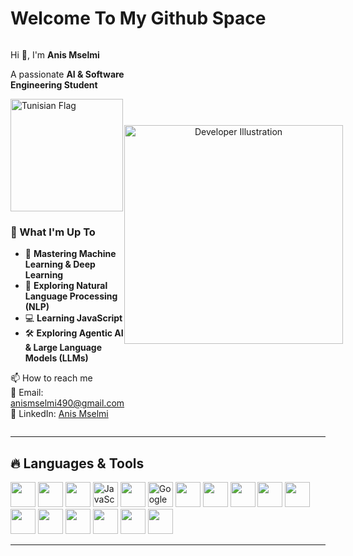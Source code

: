 # Welcome To My Github Space  

<div style="display: flex; align-items: center; justify-content: space-between;">

<div style="flex: 1;">

Hi 👋, I'm **Anis Mselmi**  

A passionate **AI & Software Engineering Student**  

<img src="https://upload.wikimedia.org/wikipedia/commons/c/ce/Flag_of_Tunisia.svg" width="180" alt="Tunisian Flag">




### 🚀 What I'm Up To

- 🤖 **Mastering Machine Learning & Deep Learning**  
- 🧠 **Exploring Natural Language Processing (NLP)**  
- 💻 **Learning JavaScript**  
- 🛠️ **Exploring Agentic AI & Large Language Models (LLMs)**  


📫 How to reach me  
📧 Email: [anismselmi490@gmail.com](mailto:anismselmi490@gmail.com)  
🔗 LinkedIn: [Anis Mselmi](https://www.linkedin.com/in/anis-mselmi-441b39326/)  

</div>

<div style="flex: 1; text-align: center;">
  <img src="https://cdn.dribbble.com/users/1162077/screenshots/3848914/programmer.gif" alt="Developer Illustration" width="350"/>
</div>

</div>

---

## 🔥 Languages & Tools  

<p>  
  <img src="https://cdn.jsdelivr.net/gh/devicons/devicon/icons/python/python-original.svg" width="40"/>  
  <img src="https://cdn.jsdelivr.net/gh/devicons/devicon/icons/cplusplus/cplusplus-original.svg" width="40"/>  
  <img src="https://cdn.jsdelivr.net/gh/devicons/devicon/icons/java/java-original.svg" width="40"/>    
  <img src="https://cdn.jsdelivr.net/gh/devicons/devicon/icons/javascript/javascript-original.svg" width="40" alt="JavaScript"/>
  <img src="https://cdn.jsdelivr.net/gh/devicons/devicon/icons/tensorflow/tensorflow-original.svg" width="40"/>  
  <img src="https://colab.research.google.com/img/colab_favicon_256px.png" alt="Google Colab" width="40"/>  
  <img src="https://cdn.jsdelivr.net/gh/devicons/devicon/icons/jupyter/jupyter-original.svg" width="40"/>  
  <img src="https://cdn.jsdelivr.net/gh/devicons/devicon/icons/pytorch/pytorch-original.svg" width="40"/>  
  <img src="https://cdn.jsdelivr.net/gh/devicons/devicon/icons/keras/keras-original.svg" width="40"/>  
  <img src="https://cdn.jsdelivr.net/gh/devicons/devicon/icons/pandas/pandas-original.svg" width="40"/>  
  <img src="https://cdn.jsdelivr.net/gh/devicons/devicon/icons/numpy/numpy-original.svg" width="40"/>  
  <img src="https://cdn.jsdelivr.net/gh/devicons/devicon/icons/vscode/vscode-original.svg" width="40"/>  
  <img src="https://cdn.jsdelivr.net/gh/devicons/devicon/icons/git/git-original.svg" width="40"/>  
  <img src="https://cdn.jsdelivr.net/gh/devicons/devicon/icons/linux/linux-original.svg" width="40"/>  
  <img src="https://cdn.jsdelivr.net/gh/devicons/devicon/icons/visualstudio/visualstudio-plain.svg" width="40"/>  
  <img src="https://cdn.jsdelivr.net/gh/devicons/devicon/icons/jenkins/jenkins-original.svg" width="40"/>  
  <img src="https://cdn.jsdelivr.net/gh/devicons/devicon/icons/canva/canva-original.svg" width="40"/>    
</p>  

---
